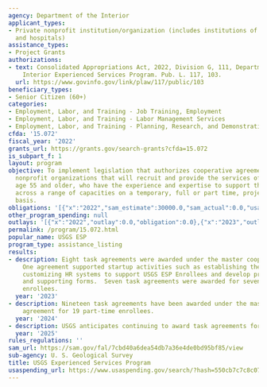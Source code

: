 ```yaml
---
agency: Department of the Interior
applicant_types:
- Private nonprofit institution/organization (includes institutions of higher education
  and hospitals)
assistance_types:
- Project Grants
authorizations:
- text: Consolidated Appropriations Act, 2022, Division G, 111, Department of the
    Interior Experienced Services Program. Pub. L. 117, 103.
  url: https://www.govinfo.gov/link/plaw/117/public/103
beneficiary_types:
- Senior Citizen (60+)
categories:
- Employment, Labor, and Training - Job Training, Employment
- Employment, Labor, and Training - Labor Management Services
- Employment, Labor, and Training - Planning, Research, and Demonstration
cfda: '15.072'
fiscal_year: '2022'
grants_url: https://grants.gov/search-grants?cfda=15.072
is_subpart_f: 1
layout: program
objective: To implement legislation that authorizes cooperative agreements with eligible
  nonprofit organizations that will recruit and provide the services of professionals,
  age 55 and older, who have the experience and expertise to support the USGS mission
  across a range of capacities on a temporary, full or part time, project-specific
  basis.
obligations: '[{"x":"2022","sam_estimate":30000.0,"sam_actual":0.0,"usa_spending_actual":0.0},{"x":"2023","sam_estimate":0.0,"sam_actual":825414.0,"usa_spending_actual":913745.0},{"x":"2024","sam_estimate":1618287.0,"sam_actual":0.0,"usa_spending_actual":2393610.34}]'
other_program_spending: null
outlays: '[{"x":"2022","outlay":0.0,"obligation":0.0},{"x":"2023","outlay":532976.16,"obligation":1251668.04},{"x":"2024","outlay":238656.01,"obligation":2055687.3}]'
permalink: /program/15.072.html
popular_name: USGS ESP
program_type: assistance_listing
results:
- description: Eight task agreements were awarded under the master cooperative agreement.
    One agreement supported startup activities such as establishing the USGS ESP Portal,
    customizing HR systems to support USGS ESP Enrollees and develop program guidance
    and supporting forms.  Seven task agreements were awarded for seven part-time
    enrollees.
  year: '2023'
- description: Nineteen task agreements have been awarded under the master cooperative
    agreement for 19 part-time enrollees.
  year: '2024'
- description: USGS anticipates continuing to award task agreements for ESP enrollees.
  year: '2025'
rules_regulations: ''
sam_url: https://sam.gov/fal/7cbd40a6dea54db7a36e4de0bd95bf85/view
sub-agency: U. S. Geological Survey
title: USGS Experienced Services Program
usaspending_url: https://www.usaspending.gov/search/?hash=550cb7c7c8c07c0ba083c2ed2620a8fa
---
```

